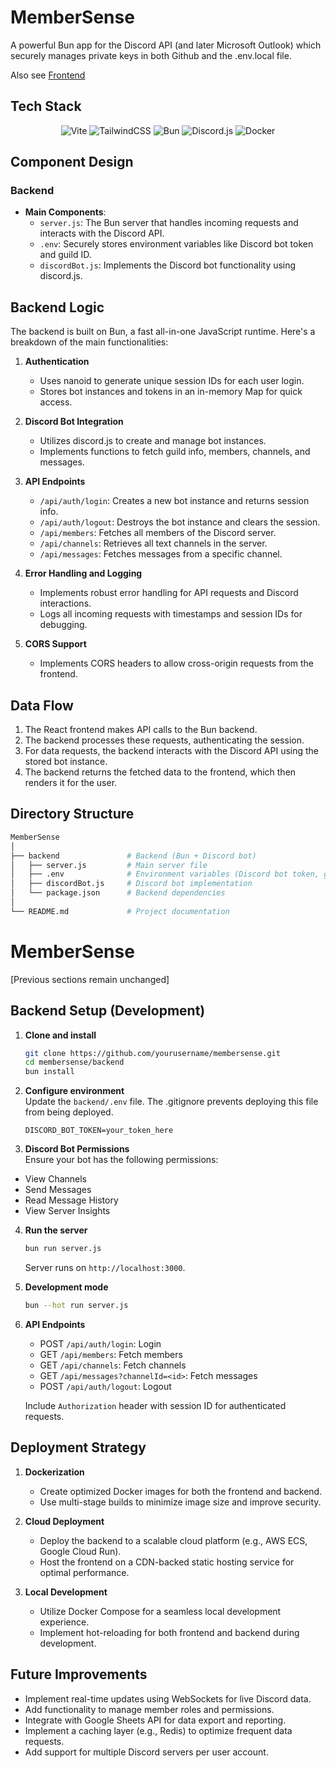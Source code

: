 # MemberSense

A powerful Bun app for the Discord API (and later Microsoft Outlook) which securely manages private keys in both Github and the .env.local file.

Also see [Frontend](https://github.com/ModelEarth/feed/blob/main/MemberSense.md)

## Tech Stack

<p align="center">
  <img src="https://img.shields.io/badge/vite-%23646CFF.svg?style=for-the-badge&logo=vite&logoColor=white" alt="Vite">
  <img src="https://img.shields.io/badge/tailwindcss-%2338B2AC.svg?style=for-the-badge&logo=tailwind-css&logoColor=white" alt="TailwindCSS">
  <img src="https://img.shields.io/badge/bun-%23000000.svg?style=for-the-badge&logo=bun&logoColor=white" alt="Bun">
  <img src="https://img.shields.io/badge/discord.js-%235865F2.svg?style=for-the-badge&logo=discord&logoColor=white" alt="Discord.js">
  <img src="https://img.shields.io/badge/docker-%230db7ed.svg?style=for-the-badge&logo=docker&logoColor=white" alt="Docker">
</p>

## Component Design 

### Backend 
- **Main Components**:
  - `server.js`: The Bun server that handles incoming requests and interacts with the Discord API.
  - `.env`: Securely stores environment variables like Discord bot token and guild ID.
  - `discordBot.js`: Implements the Discord bot functionality using discord.js.

## Backend Logic 

The backend is built on Bun, a fast all-in-one JavaScript runtime. Here's a breakdown of the main functionalities:

1. **Authentication** 
   - Uses nanoid to generate unique session IDs for each user login.
   - Stores bot instances and tokens in an in-memory Map for quick access.

2. **Discord Bot Integration** 
   - Utilizes discord.js to create and manage bot instances.
   - Implements functions to fetch guild info, members, channels, and messages.

3. **API Endpoints** 
   - `/api/auth/login`: Creates a new bot instance and returns session info.
   - `/api/auth/logout`: Destroys the bot instance and clears the session.
   - `/api/members`: Fetches all members of the Discord server.
   - `/api/channels`: Retrieves all text channels in the server.
   - `/api/messages`: Fetches messages from a specific channel.

4. **Error Handling and Logging** 
   - Implements robust error handling for API requests and Discord interactions.
   - Logs all incoming requests with timestamps and session IDs for debugging.

5. **CORS Support** 
   - Implements CORS headers to allow cross-origin requests from the frontend.

## Data Flow 

1. The React frontend makes API calls to the Bun backend.
2. The backend processes these requests, authenticating the session.
3. For data requests, the backend interacts with the Discord API using the stored bot instance.
4. The backend returns the fetched data to the frontend, which then renders it for the user.

## Directory Structure 

```bash
MemberSense
│
├── backend               # Backend (Bun + Discord bot)
│   ├── server.js         # Main server file
│   ├── .env              # Environment variables (Discord bot token, guild ID)
│   ├── discordBot.js     # Discord bot implementation
│   └── package.json      # Backend dependencies
│
└── README.md             # Project documentation
```

# MemberSense

[Previous sections remain unchanged]

## Backend Setup (Development)

1. **Clone and install**
   ```bash
   git clone https://github.com/yourusername/membersense.git
   cd membersense/backend
   bun install
   ```

2. **Configure environment**  
   Update the `backend/.env` file. The .gitignore prevents deploying this file from being deployed.
   ```
   DISCORD_BOT_TOKEN=your_token_here
   ```
3. **Discord Bot Permissions**  
   Ensure your bot has the following permissions:

- View Channels
- Send Messages
- Read Message History
- View Server Insights

4. **Run the server**
   ```bash
   bun run server.js
   ```
   Server runs on `http://localhost:3000`.

5. **Development mode**
   ```bash
   bun --hot run server.js
   ```

6. **API Endpoints**
   - POST `/api/auth/login`: Login
   - GET `/api/members`: Fetch members
   - GET `/api/channels`: Fetch channels
   - GET `/api/messages?channelId=<id>`: Fetch messages
   - POST `/api/auth/logout`: Logout

   Include `Authorization` header with session ID for authenticated requests.

## Deployment Strategy 

1. **Dockerization** 
   - Create optimized Docker images for both the frontend and backend.
   - Use multi-stage builds to minimize image size and improve security.

2. **Cloud Deployment** 
   - Deploy the backend to a scalable cloud platform (e.g., AWS ECS, Google Cloud Run).
   - Host the frontend on a CDN-backed static hosting service for optimal performance.

3. **Local Development** 
   - Utilize Docker Compose for a seamless local development experience.
   - Implement hot-reloading for both frontend and backend during development.

## Future Improvements 

- Implement real-time updates using WebSockets for live Discord data.
- Add functionality to manage member roles and permissions.
- Integrate with Google Sheets API for data export and reporting.
- Implement a caching layer (e.g., Redis) to optimize frequent data requests.
- Add support for multiple Discord servers per user account.

